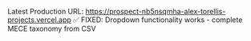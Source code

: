 Latest Production URL: https://prospect-nb5nsqmha-alex-torellis-projects.vercel.app
✅ FIXED: Dropdown functionality works - complete MECE taxonomy from CSV
